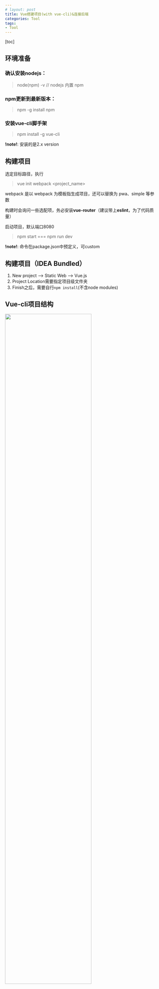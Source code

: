 ```yaml
---
# layout: post
title: Vue搭建项目(with vue-cli)&连接后端
categories: Tool
tags:
- Tool
---
```

[toc]
## 环境准备

### 确认安装nodejs：
> node(npm) -v  // nodejs 内置 npm

### npm更新到最新版本： 
> npm -g install npm

### 安装vue-cli脚手架
> npm install -g vue-cli

**!note!**: 安装的是2.x version

## 构建项目
选定目标路径，执行
> vue init webpack <project_name>

webpack 是以 webpack 为模板指生成项目，还可以替换为 pwa、simple 等参数

构建时会询问一些选配项，务必安装**vue-router**（建议带上**eslint**，为了代码质量）

启动项目，默认端口8080
> npm start === npm run dev 

**!note!**: 命令在package.json中预定义，可custom

## 构建项目（IDEA Bundled）
1. New project --> Static Web --> Vue.js
2. Project Location需要指定项目级文件夹
3. Finish之后，需要自行`npm install`(不含node modules)

## Vue-cli项目结构

<img src="/images/posts/vuecli_sturc.png" width="75%"/>

### index.html
```html
<!DOCTYPE html>
<html>
  <head>
    <meta charset="utf-8">
    <meta name="viewport" content="width=device-width,initial-scale=1.0">
    <title>wj-vue</title>
  </head>
  <body>
    <div id="app"></div>
    <!-- built files will be auto injected -->
  </body>
</html>
```
`<div id="app"></div>` ：构建的文件将会被自动注入，也就是编写的其它的内容都将在这个 div 中展示。

整个项目只有这一个 html 文件，所以这是一**单页面应用**，当我们打开这个应用，表面上可以有很多页面，实际上它们都只不过在一个 div 中。

### App.vue
`.vue` ：.vue 文件是一种自定义文件类型，在结构上类似 html，一个 .vue 文件即是一个 vue 组件。


```js
<template>
  <div id="app">
    <img src="./assets/logo.png">
    <router-view/>
  </div>
</template>

<script>
export default {
  name: 'App'
}
</script>

<style>
#app {
  font-family: 'Avenir', Helvetica, Arial, sans-serif;
  -webkit-font-smoothing: antialiased;
  -moz-osx-font-smoothing: grayscale;
  text-align: center;
  color: #2c3e50;
  margin-top: 60px;
}
</style>
```

`<script>`标签里的内容即该组件的脚本，也就是 js 代码，`export default` 是 ES6 的语法，意思是将这个组件整体导出，之后就可以使用 import 导入组件了。大括号里的内容是这个组件的相关属性。

`<router-view/>`，是一个容器，名字叫“路由视图”，意思是当前路由（ URL）指向的内容将显示在这个容器中。也就是说，其它的组件即使拥有自己的路由（URL，需要在 router 文件夹的 index.js 文件里定义），也只不过表面上是一个单独的页面，实际上只是在根组件 App.vue 中。


### main.js
App.vue 里的 `<div id="app">` 和 index.html 里的 `<div id="app">` 没有关系，那么这两个文件是怎么建立联系的呢？让我们来看入口文件 main.js 的代码。

```js
import Vue from 'vue'
import App from './App'
import router from './router'

Vue.config.productionTip = false

/* eslint-disable no-new */
new Vue({
  el: '#app',
  router,
  components: { App },
  template: '<App/>'
})
```

最上面 import 了几个模块，其中 vue 模块在 node_modules 中，App 即 App.vue 里定义的组件，router 即 router 文件夹里定义的路由。

`Vue.config.productionTip = false`, 作用是阻止vue在启动时生成生产提示。

在这个 js 文件中，我们创建了一个 Vue 对象（实例），el 属性提供一个在页面上已存在的 DOM 元素作为 Vue 对象的挂载目标，router 代表该对象包含 Vue Router，并使用项目中定义的路由。components 表示该对象包含的 Vue 组件，template 是用一个字符串模板作为 Vue 实例的标识使用，类似于定义一个 html 标签。


## 前后端连接
### 设置反向代理（axios）

在main.js中进行配置

因为使用了新的模块 axios，所以需要进入到项目文件夹中，执行 `npm install --save axios`，以安装这个模块。

```js
// The Vue build version to load with the `import` command
// (runtime-only or standalone) has been set in webpack.base.conf with an alias.
import Vue from 'vue'
import App from './App'
import router from './router'

import ElementUI from 'element-ui';
import 'element-ui/lib/theme-chalk/index.css';
Vue.use(ElementUI);

// 设置反向代理，前端请求默认发送到 http://localhost:8443/api
var axios = require('axios')
axios.defaults.baseURL = 'http://localhost:8443/api'
// 全局注册，之后可在其他组件中通过 this.$axios 发送数据
Vue.prototype.$axios = axios
Vue.config.productionTip = false

/* eslint-disable no-new */
new Vue({
  el: '#app',
  render: h => h(App),
  router,
  components: { App },
  template: '<App/>'
})
```

### 配置页面路由

修改 src\router\index.js

```js
import Vue from 'vue'
import Router from 'vue-router'
// 导入刚才编写的组件
import AppIndex from '@/components/home/AppIndex'
import Login from '@/components/Login'

Vue.use(Router)

export default new Router({
  routes: [
  // 下面都是固定的写法
    {
      path: '/login',
      name: 'Login',
      component: Login
    },
    {
      path: '/index',
      name: 'AppIndex',
      component: AppIndex
    }
  ]
})
```

### 跨域支持

为了让后端能够访问到前端的资源，需要配置跨域支持。

在 config\index.js 中，找到 proxyTable 位置，修改为以下内容

```js
    proxyTable: {
      '/api': {
        target: 'http://localhost:8443',
        changeOrigin: true,
        pathRewrite: {
          '^/api': ''
        }
      }
    }
```